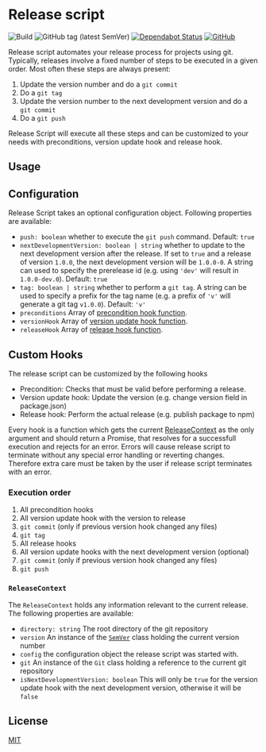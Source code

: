 # Release script

![Build](https://github.com/jsone-studios/release-script/workflows/Build/badge.svg)
![GitHub tag (latest SemVer)](https://img.shields.io/github/v/tag/jsone-studios/release-script)
[![Dependabot Status](https://api.dependabot.com/badges/status?host=github&repo=jsone-studios/release-script)](https://dependabot.com)
[![GitHub](https://img.shields.io/github/license/jsone-studios/release-script)](https://github.com/jsone-studios/release-script/blob/master/LICENSE)

Release script automates your release process for projects using git. Typically, releases involve a fixed number of steps to be executed in a given order. Most often these steps are always present:
1. Update the version number and do a `git commit`
2. Do a `git tag`
3. Update the version number to the next development version and do a `git commit`
4. Do a `git push`

Release Script will execute all these steps and can be customized to your needs with preconditions, version update hook and release hook.

## Usage

## Configuration
Release Script takes an optional configuration object. Following properties are available:
- `push: boolean` whether to execute the `git push` command. Default: `true`
- `nextDevelopmentVersion: boolean | string` whether to update to the next development version after the release. If set to `true` and a release of version `1.0.0`, the next development version will be `1.0.0-0`. A string can used to specify the prerelease id (e.g. using `'dev'` will result in `1.0.0-dev.0`). Default: `true`
- `tag: boolean | string` whether to perform a `git tag`. A string can be used to specify a prefix for the tag name (e.g. a prefix of `'v'` will generate a git tag `v1.0.0`). Default: `'v'`
- `preconditions` Array of [precondition hook function](#precondition-hook).
- `versionHook` Array of [version update hook function](#version-update-hook).
- `releaseHook` Array of [release hook function](#release-hook).

## Custom Hooks
The release script can be customized by the following hooks
<a name="precondition-hook"></a>
- Precondition: Checks that must be valid before performing a release.
<a name="version-update-hook"></a>
- Version update hook: Update the version (e.g. change version field in package.json)
<a name="release-hook"></a>
- Release hook: Perform the actual release (e.g. publish package to npm)

Every hook is a function which gets the current [ReleaseContext](#release-context) as the only argument and should return a Promise, that resolves for a successfull execution and rejects for an error. Errors will cause release script to terminate without any special error handling or reverting changes. Therefore extra care must be taken by the user if release script terminates with an error.

### Execution order
1. All precondition hooks
2. All version update hook with the version to release
3. `git commit` (only if previous version hook changed any files)
4. `git tag`
5. All release hooks
6. All version update hooks with the next development version (optional)
7. `git commit` (only if previous version hook changed any files)
8. `git push`

<a name="release-context"></a>
### `ReleaseContext`
The `ReleaseContext` holds any information relevant to the current release. The following properties are available:
- `directory: string` The root directory of the git repository
- `version` An instance of the [`SemVer`](https://github.com/npm/node-semver) class holding the current version number
- `config` the configuration object the release script was started with.
- `git` An instance of the `Git` class holding a reference to the current git repository
- `isNextDevelopmentVersion: boolean` This will only be `true` for the version update hook with the next development version, otherwise it will be `false`

## License

[MIT](https://github.com/jsone-studios/release-script/blob/master/LICENSE)
